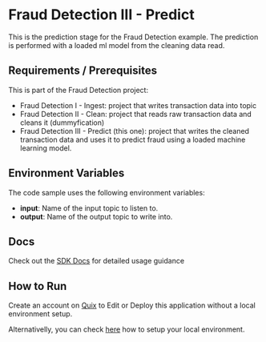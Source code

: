 # Fraud Detection III - Predict

This is the prediction stage for the Fraud Detection example. The prediction is performed with a loaded ml model from the cleaning data read.

## Requirements / Prerequisites

This is part of the Fraud Detection project:

- Fraud Detection I - Ingest: project that writes transaction data into topic
- Fraud Detection II - Clean: project that reads raw transaction data and cleans it (dummyfication) 
- Fraud Detection III - Predict (this one): project that writes the cleaned transaction data and uses it to predict fraud using a loaded machine learning model. 

## Environment Variables

The code sample uses the following environment variables:

- **input**: Name of the input topic to listen to.
- **output**: Name of the output topic to write into.

## Docs

Check out the [SDK Docs](https://quix.ai/docs/sdk/introduction.html) for detailed usage guidance

## How to Run
Create an account on [Quix](https://portal.platform.quix.ai/self-sign-up?xlink=github) to Edit or Deploy this application without a local environment setup.

Alternativelly, you can check [here](/python/local-development) how to setup your local environment.


